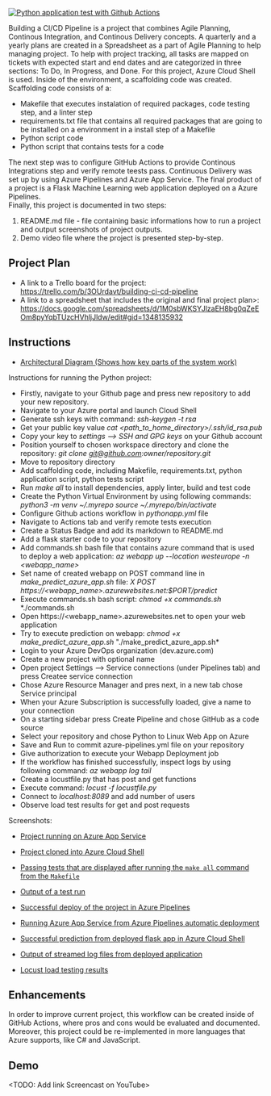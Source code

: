 [![Python application test with Github Actions](https://github.com/sljepic/build-ci-cd-project/actions/workflows/pythonapp.yml/badge.svg)](https://github.com/sljepic/build-ci-cd-project/actions/workflows/pythonapp.yml)

Building a CI/CD Pipeline is a project that combines Agile Planning, Continous Integration, and Continous Delivery concepts. A quarterly and a yearly plans are created in a Spreadsheet as a part of Agile Planning to help managing project. To help with project tracking, all tasks are mapped on tickets with expected start and end dates and are categorized in three sections: To Do, In Progress, and Done. For this project, Azure Cloud Shell is used. Inside of the environment, a scaffolding code was created. Scaffolding code consists of a: 
* Makefile that executes instalation of required packages, code testing step, and a linter step
* requirements.txt file that contains all required packages that are going to be installed on a environment in a install step of a Makefile
* Python script code
* Python script that contains tests for a code  

The next step was to configure GitHub Actions to provide Continous Integrations step and verify remote teests pass. Continuous Delivery was set up by using Azure Pipelines and Azure App Service. The final product of a project is a Flask Machine Learning web application deployed on a Azure Pipelines.  
Finally, this project is documented in two steps:
1. README.md file - file containing basic informations how to run a project and output screenshots of project outputs.
2. Demo video file where the project is presented step-by-step.

## Project Plan

* A link to a Trello board for the project: https://trello.com/b/3OUrdavt/building-ci-cd-pipeline
* A link to a spreadsheet that includes the original and final project plan>: https://docs.google.com/spreadsheets/d/1M0sbWKSYJlzaEH8bg0qZeEOm8pyYqbTUzcHVhljJldw/edit#gid=1348135932

## Instructions
  
* [Architectural Diagram (Shows how key parts of the system work)](https://github.com/sljepic/build-ci-cd-project/blob/main/screenshots/architecture_diagram.png)

Instructions for running the Python project:

* Firstly, navigate to your Github page and press new repository to add your new repository.
* Navigate to your Azure portal and launch Cloud Shell
* Generate ssh keys with command:
    *ssh-keygen -t rsa* 
* Get your public key value
    *cat <path_to_home_directory>/.ssh/id_rsa.pub*
* Copy your key to *settings -->  SSH and GPG keys* on your Github account
* Position yourself to chosen workspace directory and clone the repository:
    *git clone git@github.com:owner/repository.git*
* Move to repository directory
* Add scaffolding code, including Makefile, requirements.txt, python application script, python tests script
* Run *make all* to install dependencies, apply linter, build and test code
* Create the Python Virtual Environment by using following commands:
    *python3 -m venv ~/.myrepo*
    *source ~/.myrepo/bin/activate*
* Configure Github actions workflow in *pythonapp.yml* file
* Navigate to Actions tab and verify remote tests execution
* Create a Status Badge and add its markdown to README.md
* Add a flask starter code to your repository
* Add commands.sh bash file that contains azure command that is used to deploy a web application:
     *az webapp up --location westeurope -n <webapp_name>*
* Set name of created webapp on POST command line in *make_predict_azure_app.sh* file:  *X POST https://<webapp_name>.azurewebsites.net:$PORT/predict*
* Execute commands.sh bash script:
      *chmod +x commands.sh*
      *./commands.sh
* Open https://<webapp_name>.azurewebsites.net to open your web application
* Try to execute prediction on webapp:
      *chmod +x make_predict_azure_app.sh*
      "./make_predict_azure_app.sh*
* Login to your Azure DevOps organization (dev.azure.com)
* Create a new project with optional name
* Open project Settings --> Service connections (under Pipelines tab) and press Createe service connection
* Chose Azure Resource Manager and pres next, in a new tab chose Service principal
* When your Azure Subscription is successfully loaded, give a name to your connection
* On a starting sidebar press Create Pipeline and chose GitHub as a code source
* Select your repository and chose Python to Linux Web App on Azure
* Save and Run to commit azure-pipelines.yml file on your repository
* Give authorization to execute your Webapp Deployment job
* If the workflow has finished successfully, inspect logs by using following command:
      *az webapp log tail*
* Create a locustfile.py that has post and get functions
* Execute command:
      *locust -f locustfile.py*
* Connect to *localhost:8089* and add number of users
* Observe load test results for get and post requests

Screenshots:

* [Project running on Azure App Service](https://github.com/sljepic/build-ci-cd-project/blob/main/screenshots/webappdeployed.PNG)

* [Project cloned into Azure Cloud Shell](https://github.com/sljepic/build-ci-cd-project/blob/main/screenshots/cloned_project.PNG)

* [Passing tests that are displayed after running the `make all` command from the `Makefile`](https://github.com/sljepic/build-ci-cd-project/blob/main/screenshots/make_all_test_success.PNG)

* [Output of a test run](https://github.com/sljepic/build-ci-cd-project/blob/main/screenshots/github_actions_pr.PNG)

* [Successful deploy of the project in Azure Pipelines](https://github.com/sljepic/build-ci-cd-project/blob/main/screenshots/azure_pipelines.PNG) 

* [Running Azure App Service from Azure Pipelines automatic deployment](https://github.com/sljepic/build-ci-cd-project/blob/main/screenshots/azure_pipelines_deploy_azure_web_app.PNG)

* [Successful prediction from deployed flask app in Azure Cloud Shell](https://github.com/sljepic/build-ci-cd-project/blob/main/screenshots/succesfull_prediction.PNG)

* [Output of streamed log files from deployed application](https://github.com/sljepic/build-ci-cd-project/blob/main/screenshots/webapp_logs_displayed.PNG)

* [Locust load testing results](https://github.com/sljepic/build-ci-cd-project/blob/main/screenshots/locust_output.PNG)



## Enhancements

In order to improve current project, this workflow can be created inside of GitHub Actions, where pros and cons would be evaluated and documented. Moreover, this project could be re-implemented in more languages that Azure supports, like C# and JavaScript.


## Demo 

<TODO: Add link Screencast on YouTube>


